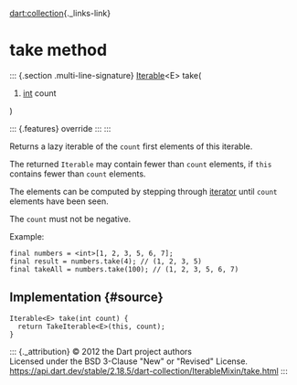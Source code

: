 [dart:collection](../../dart-collection/dart-collection-library){._links-link}

take method
===========

::: {.section .multi-line-signature}
[Iterable](../../dart-core/iterable-class)\<E\> take(

1.  [int](../../dart-core/int-class) count

)

::: {.features}
override
:::
:::

Returns a lazy iterable of the `count` first elements of this iterable.

The returned `Iterable` may contain fewer than `count` elements, if
`this` contains fewer than `count` elements.

The elements can be computed by stepping through
[iterator](../../dart-core/iterable/iterator) until `count` elements
have been seen.

The `count` must not be negative.

Example:

``` {.language-dart data-language="dart"}
final numbers = <int>[1, 2, 3, 5, 6, 7];
final result = numbers.take(4); // (1, 2, 3, 5)
final takeAll = numbers.take(100); // (1, 2, 3, 5, 6, 7)
```

Implementation {#source}
--------------

``` {.language-dart data-language="dart"}
Iterable<E> take(int count) {
  return TakeIterable<E>(this, count);
}
```

::: {._attribution}
© 2012 the Dart project authors\
Licensed under the BSD 3-Clause \"New\" or \"Revised\" License.\
<https://api.dart.dev/stable/2.18.5/dart-collection/IterableMixin/take.html>
:::
